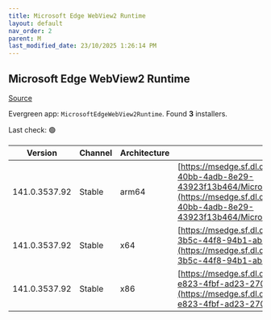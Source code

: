 ```yaml
---
title: Microsoft Edge WebView2 Runtime
layout: default
nav_order: 2
parent: M
last_modified_date: 23/10/2025 1:26:14 PM
---
```


## Microsoft Edge WebView2 Runtime

[Source](https://developer.microsoft.com/en-us/microsoft-edge/webview2/)

Evergreen app: `MicrosoftEdgeWebView2Runtime`. Found **3** installers.

Last check: 🟢

| Version       | Channel | Architecture | URI                                                                                                                                                                                                                                                                                                                            |
| ------------- | ------- | ------------ | ------------------------------------------------------------------------------------------------------------------------------------------------------------------------------------------------------------------------------------------------------------------------------------------------------------------------------ |
| 141.0.3537.92 | Stable  | arm64        | [https://msedge.sf.dl.delivery.mp.microsoft.com/filestreamingservice/files/e9149587-40bb-4adb-8e29-43923f13b464/MicrosoftEdgeWebView2RuntimeInstallerARM64.exe](https://msedge.sf.dl.delivery.mp.microsoft.com/filestreamingservice/files/e9149587-40bb-4adb-8e29-43923f13b464/MicrosoftEdgeWebView2RuntimeInstallerARM64.exe) |
| 141.0.3537.92 | Stable  | x64          | [https://msedge.sf.dl.delivery.mp.microsoft.com/filestreamingservice/files/497294a9-3b5c-44f8-94b1-ab622cd8a5d5/MicrosoftEdgeWebView2RuntimeInstallerX64.exe](https://msedge.sf.dl.delivery.mp.microsoft.com/filestreamingservice/files/497294a9-3b5c-44f8-94b1-ab622cd8a5d5/MicrosoftEdgeWebView2RuntimeInstallerX64.exe)     |
| 141.0.3537.92 | Stable  | x86          | [https://msedge.sf.dl.delivery.mp.microsoft.com/filestreamingservice/files/ef950a0a-e823-4fbf-ad23-2707eb120bd3/MicrosoftEdgeWebView2RuntimeInstallerX86.exe](https://msedge.sf.dl.delivery.mp.microsoft.com/filestreamingservice/files/ef950a0a-e823-4fbf-ad23-2707eb120bd3/MicrosoftEdgeWebView2RuntimeInstallerX86.exe)     |
